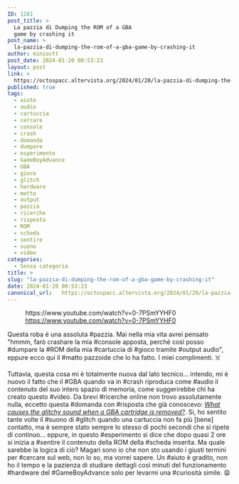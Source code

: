 ```yaml
---
ID: 1161
post_title: >
  La pazzia di Dumping the ROM of a GBA
  game by crashing it
post_name: >
  la-pazzia-di-dumping-the-rom-of-a-gba-game-by-crashing-it
author: minioctt
post_date: 2024-01-20 00:53:23
layout: post
link: >
  https://octospacc.altervista.org/2024/01/20/la-pazzia-di-dumping-the-rom-of-a-gba-game-by-crashing-it/
published: true
tags:
  - aiuto
  - audio
  - cartuccia
  - cercare
  - console
  - crash
  - domanda
  - dumpare
  - esperimento
  - GameBoyAdvance
  - GBA
  - gioco
  - glitch
  - hardware
  - matto
  - output
  - pazzia
  - ricerche
  - risposta
  - ROM
  - scheda
  - sentire
  - suono
  - video
categories:
  - Senza categoria
title: >
slug: "la-pazzia-di-dumping-the-rom-of-a-gba-game-by-crashing-it"
date: 2024-01-20 00:53:23
canonical_url:   https://octospacc.altervista.org/2024/01/20/la-pazzia-di-dumping-the-rom-of-a-gba-game-by-crashing-it/
---
```

<!-- wp:embed {"url":"https://www.youtube.com/watch?v=0-7PSmYYHF0","type":"video","providerNameSlug":"youtube","responsive":true,"className":"wp-embed-aspect-16-9 wp-has-aspect-ratio"} -->
<figure class="wp-block-embed is-type-video is-provider-youtube wp-block-embed-youtube wp-embed-aspect-16-9 wp-has-aspect-ratio"><div class="wp-block-embed__wrapper">
https://www.youtube.com/watch?v=0-7PSmYYHF0
</div><figcaption class="wp-element-caption"><a href="https://www.youtube.com/watch?v=0-7PSmYYHF0">https://www.youtube.com/watch?v=0-7PSmYYHF0</a></figcaption></figure>
<!-- /wp:embed -->

<!-- wp:paragraph -->
<p markdown="1"></p>
<!-- /wp:paragraph -->

<!-- wp:paragraph -->
<p markdown="1">Questa roba è una assoluta #pazzia. Mai nella mia vita avrei pensato "hmmm, farò crashare la mia #console apposta, perché così posso #dumpare la #ROM della mia #cartuccia di #gioco tramite #output audio", eppure ecco qui il #matto pazzoide che lo ha fatto. I miei complimenti. ☠️</p>
<!-- /wp:paragraph -->

<!-- wp:paragraph -->
<p markdown="1">Tuttavia, questa cosa mi è totalmente nuova dal lato tecnico... intendo, mi è nuovo il fatto che il #GBA quando va in #crash riproduca come #audio il contenuto del suo intero spazio di memoria, come suggerirebbe chi ha creato questo #video. Da brevi #ricerche online non trovo assolutamente nulla, eccetto questa #domanda con #risposta che già conoscevo: <a href="https://gaming.stackexchange.com/questions/397106/what-causes-the-glitchy-sound-when-a-gba-cartridge-is-removed"><em>What causes the glitchy sound when a GBA cartridge is removed?</em></a>. Si, ho sentito tante volte il #suono di #glitch quando una cartuccia non fa più [bene] contatto, ma è sempre stato sempre lo stesso di pochi secondi che si ripete di continuo... eppure, in questo #esperimento si dice che dopo quasi 2 ore si inizia a #sentire il contenuto della ROM della #scheda inserita. Ma quale sarebbe la logica di ciò? Magari sono io che non sto usando i giusti termini per #cercare sul web, non lo so, ma vorrei sapere. Un #aiuto è gradito, non ho il tempo e la pazienza di studiare dettagli così minuti del funzionamento #hardware del #GameBoyAdvance solo per levarmi una #curiosità simile. 😩️</p>
<!-- /wp:paragraph -->